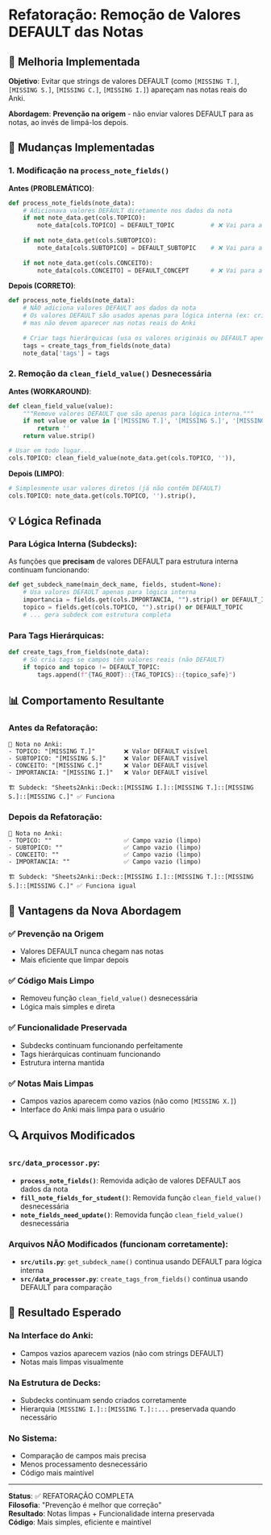 # Refatoração: Remoção de Valores DEFAULT das Notas

## 🎯 Melhoria Implementada

**Objetivo**: Evitar que strings de valores DEFAULT (como `[MISSING T.]`, `[MISSING S.]`, `[MISSING C.]`, `[MISSING I.]`) apareçam nas notas reais do Anki.

**Abordagem**: **Prevenção na origem** - não enviar valores DEFAULT para as notas, ao invés de limpá-los depois.

## 🔧 Mudanças Implementadas

### 1. Modificação na `process_note_fields()`

**Antes (PROBLEMÁTICO)**:
```python
def process_note_fields(note_data):
    # Adicionava valores DEFAULT diretamente nos dados da nota
    if not note_data.get(cols.TOPICO):
        note_data[cols.TOPICO] = DEFAULT_TOPIC          # ❌ Vai para a nota!
    
    if not note_data.get(cols.SUBTOPICO):
        note_data[cols.SUBTOPICO] = DEFAULT_SUBTOPIC    # ❌ Vai para a nota!
    
    if not note_data.get(cols.CONCEITO):
        note_data[cols.CONCEITO] = DEFAULT_CONCEPT      # ❌ Vai para a nota!
```

**Depois (CORRETO)**:
```python
def process_note_fields(note_data):
    # NÃO adiciona valores DEFAULT aos dados da nota
    # Os valores DEFAULT são usados apenas para lógica interna (ex: criação de subdecks)
    # mas não devem aparecer nas notas reais do Anki
    
    # Criar tags hierárquicas (usa os valores originais ou DEFAULT apenas para lógica interna)
    tags = create_tags_from_fields(note_data)
    note_data['tags'] = tags
```

### 2. Remoção da `clean_field_value()` Desnecessária

**Antes (WORKAROUND)**:
```python
def clean_field_value(value):
    """Remove valores DEFAULT que são apenas para lógica interna."""
    if not value or value in ['[MISSING T.]', '[MISSING S.]', '[MISSING C.]', '[MISSING I.]']:
        return ''
    return value.strip()

# Usar em todo lugar...
cols.TOPICO: clean_field_value(note_data.get(cols.TOPICO, '')),
```

**Depois (LIMPO)**:
```python
# Simplesmente usar valores diretos (já não contêm DEFAULT)
cols.TOPICO: note_data.get(cols.TOPICO, '').strip(),
```

## 💡 Lógica Refinada

### Para Lógica Interna (Subdecks):
As funções que **precisam** de valores DEFAULT para estrutura interna continuam funcionando:

```python
def get_subdeck_name(main_deck_name, fields, student=None):
    # Usa valores DEFAULT apenas para lógica interna
    importancia = fields.get(cols.IMPORTANCIA, "").strip() or DEFAULT_IMPORTANCE
    topico = fields.get(cols.TOPICO, "").strip() or DEFAULT_TOPIC
    # ... gera subdeck com estrutura completa
```

### Para Tags Hierárquicas:
```python
def create_tags_from_fields(note_data):
    # Só cria tags se campos têm valores reais (não DEFAULT)
    if topico and topico != DEFAULT_TOPIC:
        tags.append(f"{TAG_ROOT}::{TAG_TOPICS}::{topico_safe}")
```

## 📊 Comportamento Resultante

### Antes da Refatoração:
```
📝 Nota no Anki:
- TOPICO: "[MISSING T.]"        ❌ Valor DEFAULT visível
- SUBTOPICO: "[MISSING S.]"     ❌ Valor DEFAULT visível  
- CONCEITO: "[MISSING C.]"      ❌ Valor DEFAULT visível
- IMPORTANCIA: "[MISSING I.]"   ❌ Valor DEFAULT visível

🏗️ Subdeck: "Sheets2Anki::Deck::[MISSING I.]::[MISSING T.]::[MISSING S.]::[MISSING C.]" ✅ Funciona
```

### Depois da Refatoração:
```
📝 Nota no Anki:
- TOPICO: ""                    ✅ Campo vazio (limpo)
- SUBTOPICO: ""                 ✅ Campo vazio (limpo)
- CONCEITO: ""                  ✅ Campo vazio (limpo) 
- IMPORTANCIA: ""               ✅ Campo vazio (limpo)

🏗️ Subdeck: "Sheets2Anki::Deck::[MISSING I.]::[MISSING T.]::[MISSING S.]::[MISSING C.]" ✅ Funciona igual
```

## 🎯 Vantagens da Nova Abordagem

### ✅ **Prevenção na Origem**
- Valores DEFAULT nunca chegam nas notas
- Mais eficiente que limpar depois

### ✅ **Código Mais Limpo**
- Removeu função `clean_field_value()` desnecessária
- Lógica mais simples e direta

### ✅ **Funcionalidade Preservada**
- Subdecks continuam funcionando perfeitamente
- Tags hierárquicas continuam funcionando
- Estrutura interna mantida

### ✅ **Notas Mais Limpas**
- Campos vazios aparecem como vazios (não como `[MISSING X.]`)
- Interface do Anki mais limpa para o usuário

## 🔍 Arquivos Modificados

### `src/data_processor.py`:
- **`process_note_fields()`**: Removida adição de valores DEFAULT aos dados da nota
- **`fill_note_fields_for_student()`**: Removida função `clean_field_value()` desnecessária  
- **`note_fields_need_update()`**: Removida função `clean_field_value()` desnecessária

### Arquivos NÃO Modificados (funcionam corretamente):
- **`src/utils.py`**: `get_subdeck_name()` continua usando DEFAULT para lógica interna
- **`src/data_processor.py`**: `create_tags_from_fields()` continua usando DEFAULT para comparação

## 🧪 Resultado Esperado

### Na Interface do Anki:
- Campos vazios aparecem vazios (não com strings DEFAULT)
- Notas mais limpas visualmente

### Na Estrutura de Decks:
- Subdecks continuam sendo criados corretamente
- Hierarquia `[MISSING I.]::[MISSING T.]::...` preservada quando necessário

### No Sistema:
- Comparação de campos mais precisa
- Menos processamento desnecessário
- Código mais maintível

---

**Status**: ✅ REFATORAÇÃO COMPLETA  
**Filosofia**: "Prevenção é melhor que correção"  
**Resultado**: Notas limpas + Funcionalidade interna preservada  
**Código**: Mais simples, eficiente e maintível
